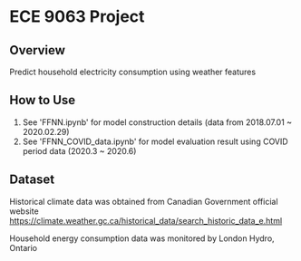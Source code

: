 # ECE 9063 Project

## Overview

Predict household electricity consumption using weather features

## How to Use

1. See 'FFNN.ipynb' for model construction details (data from 2018.07.01 ~ 2020.02.29)
2. See 'FFNN_COVID_data.ipynb' for model evaluation result using COVID period data (2020.3 ~ 2020.6)

## Dataset

Historical climate data was obtained from Canadian Government official website
https://climate.weather.gc.ca/historical_data/search_historic_data_e.html

Household energy consumption data was monitored by London Hydro, Ontario


